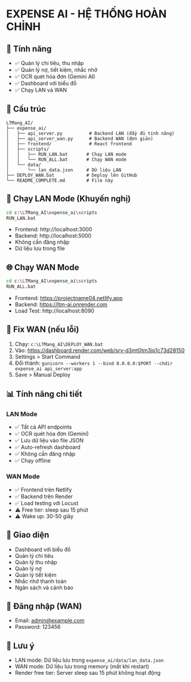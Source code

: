 # EXPENSE AI - HỆ THỐNG HOÀN CHỈNH

## 🎯 Tính năng
- ✅ Quản lý chi tiêu, thu nhập
- ✅ Quản lý nợ, tiết kiệm, nhắc nhở
- ✅ OCR quét hóa đơn (Gemini AI)
- ✅ Dashboard với biểu đồ
- ✅ Chạy LAN và WAN

## 📁 Cấu trúc
```
LTMang_AI/
├── expense_ai/
│   ├── api_server.py          # Backend LAN (đầy đủ tính năng)
│   ├── api_server_wan.py      # Backend WAN (đơn giản)
│   ├── frontend/              # React frontend
│   ├── scripts/
│   │   ├── RUN_LAN.bat       # Chạy LAN mode
│   │   └── RUN_ALL.bat       # Chạy WAN mode
│   └── data/
│       └── lan_data.json     # Dữ liệu LAN
├── DEPLOY_WAN.bat            # Deploy lên GitHub
└── README_COMPLETE.md        # File này

```

## 🚀 Chạy LAN Mode (Khuyến nghị)
```bash
cd c:\LTMang_AI\expense_ai\scripts
RUN_LAN.bat
```
- Frontend: http://localhost:3000
- Backend: http://localhost:5000
- Không cần đăng nhập
- Dữ liệu lưu trong file

## 🌐 Chạy WAN Mode
```bash
cd c:\LTMang_AI\expense_ai\scripts
RUN_ALL.bat
```
- Frontend: https://projectname04.netlify.app
- Backend: https://ltm-ai.onrender.com
- Load Test: http://localhost:8090

## 🔧 Fix WAN (nếu lỗi)
1. Chạy: `c:\LTMang_AI\DEPLOY_WAN.bat`
2. Vào: https://dashboard.render.com/web/srv-d3mt0tm3jp1c73d28150
3. Settings > Start Command
4. Đổi thành: `gunicorn --workers 1 --bind 0.0.0.0:$PORT --chdir expense_ai api_server:app`
5. Save > Manual Deploy

## 📊 Tính năng chi tiết

### LAN Mode
- ✅ Tất cả API endpoints
- ✅ OCR quét hóa đơn (Gemini)
- ✅ Lưu dữ liệu vào file JSON
- ✅ Auto-refresh dashboard
- ✅ Không cần đăng nhập
- ✅ Chạy offline

### WAN Mode
- ✅ Frontend trên Netlify
- ✅ Backend trên Render
- ✅ Load testing với Locust
- ⚠️ Free tier: sleep sau 15 phút
- ⚠️ Wake up: 30-50 giây

## 🎨 Giao diện
- Dashboard với biểu đồ
- Quản lý chi tiêu
- Quản lý thu nhập
- Quản lý nợ
- Quản lý tiết kiệm
- Nhắc nhở thanh toán
- Ngân sách và cảnh báo

## 🔑 Đăng nhập (WAN)
- Email: admin@example.com
- Password: 123456

## 📝 Lưu ý
- LAN mode: Dữ liệu lưu trong `expense_ai/data/lan_data.json`
- WAN mode: Dữ liệu lưu trong memory (mất khi restart)
- Render free tier: Server sleep sau 15 phút không hoạt động
